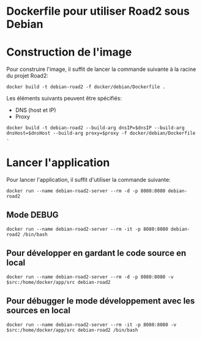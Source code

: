 # Dockerfile pour utiliser Road2 sous Debian


# Construction de l'image

Pour construire l'image, il suffit de lancer la commande suivante à la racine du projet Road2:
```
docker build -t debian-road2 -f docker/debian/Dockerfile .
```

Les éléments suivants peuvent être spécifiés:
- DNS (host et IP)
- Proxy

```
docker build -t debian-road2 --build-arg dnsIP=$dnsIP --build-arg dnsHost=$dnsHost --build-arg proxy=$proxy -f docker/debian/Dockerfile .
```

# Lancer l'application

Pour lancer l'application, il suffit d'utiliser la commande suivante:
```
docker run --name debian-road2-server --rm -d -p 8080:8080 debian-road2
```

## Mode DEBUG
```
docker run --name debian-road2-server --rm -it -p 8080:8080 debian-road2 /bin/bash
```

## Pour développer en gardant le code source en local
```
docker run --name debian-road2-server --rm -d -p 8080:8080 -v $src:/home/docker/app/src debian-road2
```

## Pour débugger le mode développement avec les sources en local
```
docker run --name debian-road2-server --rm -it -p 8080:8080 -v $src:/home/docker/app/src debian-road2 /bin/bash
```
